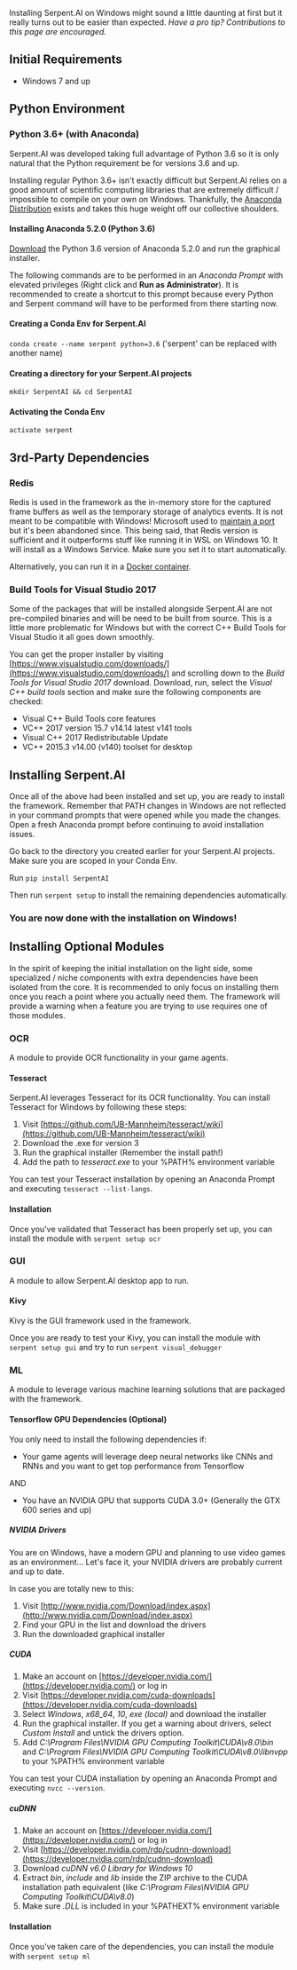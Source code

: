 Installing Serpent.AI on Windows might sound a little daunting at first but it really turns out to be easier than expected. _Have a pro tip? Contributions to this page are encouraged._

## Initial Requirements

* Windows 7 and up

## Python Environment

### Python 3.6+ (with Anaconda)

Serpent.AI was developed taking full advantage of Python 3.6 so it is only natural that the Python requirement be for versions 3.6 and up.

Installing regular Python 3.6+ isn't exactly difficult but Serpent.AI relies on a good amount of scientific computing libraries that are extremely difficult / impossible to compile on your own on Windows. Thankfully, the [Anaconda Distribution](https://www.anaconda.com/distribution) exists and takes this huge weight off our collective shoulders.

#### Installing Anaconda 5.2.0 (Python 3.6)

[Download](https://www.anaconda.com/download/) the Python 3.6 version of Anaconda 5.2.0 and run the graphical installer.

The following commands are to be performed in an _Anaconda Prompt_ with elevated privileges (Right click and **Run as Administrator**). It is recommended to create a shortcut to this prompt because every Python and Serpent command will have to be performed from there starting now. 

#### Creating a Conda Env for Serpent.AI

`conda create --name serpent python=3.6` ('serpent' can be replaced with another name)

#### Creating a directory for your Serpent.AI projects

`mkdir SerpentAI && cd SerpentAI`

#### Activating the Conda Env

`activate serpent`

## 3rd-Party Dependencies

### Redis

Redis is used in the framework as the in-memory store for the captured frame buffers as well as the temporary storage of analytics events. It is not meant to be compatible with Windows! Microsoft used to [maintain a port](https://github.com/MicrosoftArchive/redis) but it's been abandoned since. This being said, that Redis version is sufficient and it outperforms stuff like running it in WSL on Windows 10. It will install as a Windows Service. Make sure you set it to start automatically.

Alternatively, you can run it in a [Docker container](https://hub.docker.com/_/redis/).

### Build Tools for Visual Studio 2017

Some of the packages that will be installed alongside Serpent.AI are not pre-compiled binaries and will be need to be built from source. This is a little more problematic for Windows but with the correct C++ Build Tools for Visual Studio it all goes down smoothly.

You can get the proper installer by visiting [https://www.visualstudio.com/downloads/](https://www.visualstudio.com/downloads/) and scrolling down to the _Build Tools for Visual Studio 2017_ download. Download, run, select the _Visual C++ build tools_ section and make sure the following components are checked:

* Visual C++ Build Tools core features
* VC++ 2017 version 15.7 v14.14 latest v141 tools
* Visual C++ 2017 Redistributable Update
* VC++ 2015.3 v14.00 (v140) toolset for desktop

## Installing Serpent.AI

Once all of the above had been installed and set up, you are ready to install the framework. Remember that PATH changes in Windows are not reflected in your command prompts that were opened while you made the changes. Open a fresh Anaconda prompt before continuing to avoid installation issues.

Go back to the directory you created earlier for your Serpent.AI projects. Make sure you are scoped in your Conda Env.

Run `pip install SerpentAI`

Then run `serpent setup` to install the remaining dependencies automatically.

### You are now done with the installation on Windows!

## Installing Optional Modules

In the spirit of keeping the initial installation on the light side, some specialized / niche components with extra dependencies have been isolated from the core. It is recommended to only focus on installing them once you reach a point where you actually need them. The framework will provide a warning when a feature you are trying to use requires one of those modules.

### OCR

A module to provide OCR functionality in your game agents.

#### Tesseract

Serpent.AI leverages Tesseract for its OCR functionality. You can install Tesseract for Windows by following these steps:

1. Visit [https://github.com/UB-Mannheim/tesseract/wiki](https://github.com/UB-Mannheim/tesseract/wiki)
2. Download the .exe for version 3
3. Run the graphical installer (Remember the install path!)
4. Add the path to _tesseract.exe_ to your %PATH% environment variable

You can test your Tesseract installation by opening an Anaconda Prompt and executing `tesseract --list-langs`.

#### Installation

Once you've validated that Tesseract has been properly set up, you can install the module with `serpent setup ocr`

### GUI

A module to allow Serpent.AI desktop app to run.

#### Kivy

Kivy is the GUI framework used in the framework.

Once you are ready to test your Kivy, you can install the module with `serpent setup gui` and try to run `serpent visual_debugger`

### ML

A module to leverage various machine learning solutions that are packaged with the framework.

#### Tensorflow GPU Dependencies (Optional)

You only need to install the following dependencies if:

* Your game agents will leverage deep neural networks like CNNs and RNNs and you want to get top performance from Tensorflow

AND

* You have an NVIDIA GPU that supports CUDA 3.0+ (Generally the GTX 600 series and up)

##### NVIDIA Drivers

You are on Windows, have a modern GPU and planning to use video games as an environment... Let's face it, your NVIDIA drivers are probably current and up to date. 

In case you are totally new to this:

1. Visit [http://www.nvidia.com/Download/index.aspx](http://www.nvidia.com/Download/index.aspx)
2. Find your GPU in the list and download the drivers
3. Run the downloaded graphical installer

##### CUDA

1. Make an account on [https://developer.nvidia.com/](https://developer.nvidia.com/) or log in
2. Visit [https://developer.nvidia.com/cuda-downloads](https://developer.nvidia.com/cuda-downloads)
3. Select _Windows_, _x68_64_, _10_, _exe (local)_ and download the installer
4. Run the graphical installer. If you get a warning about drivers, select _Custom Install_ and untick the drivers option.
5. Add _C:\Program Files\NVIDIA GPU Computing Toolkit\CUDA\v8.0\bin_ and _C:\Program Files\NVIDIA GPU Computing Toolkit\CUDA\v8.0\libnvpp_ to your %PATH% environment variable

You can test your CUDA installation by opening an Anaconda Prompt and executing `nvcc --version`.

##### cuDNN

1. Make an account on [https://developer.nvidia.com/](https://developer.nvidia.com/) or log in
2. Visit [https://developer.nvidia.com/rdp/cudnn-download](https://developer.nvidia.com/rdp/cudnn-download)
3. Download _cuDNN v6.0 Library for Windows 10_
4. Extract _bin_, _include_ and _lib_ inside the ZIP archive to the CUDA installation path equivalent (like _C:\Program Files\NVIDIA GPU Computing Toolkit\CUDA\v8.0_)
5. Make sure _.DLL_ is included in your %PATHEXT% environment variable

#### Installation

Once you've taken care of the dependencies, you can install the module with `serpent setup ml`